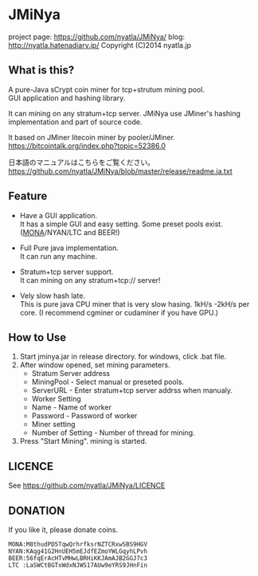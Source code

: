JMiNya
=========
project page: https://github.com/nyatla/JMiNya/
blog: http://nyatla.hatenadiary.jp/
Copyright (C)2014 nyatla.jp




 What is this?
----------------------------------------------------------------------
A pure-Java sCrypt coin miner for tcp+strutum mining pool.<br/>
GUI application and hashing library.

It can  mining on any stratum+tcp server.
JMiNya use JMiner's hashing implementation and part of source code.


It based on JMiner litecoin miner by pooler/JMiner.<br/>
https://bitcointalk.org/index.php?topic=52386.0


日本語のマニュアルはこちらをご覧ください。<br/>
https://github.com/nyatla/JMiNya/blob/master/release/readme.ja.txt



Feature
----------------------------------------------------------------------

 - Have a GUI application.<br/>
It has a simple GUI and easy setting.
Some preset pools exist.(<a href="http://monacoin.org/ja/">MONA</a>/NYAN/LTC and BEER!)

 - Full Pure java implementation.<br/>
It can run any machine.

 - Stratum+tcp server support.<br/>
It can mining on any stratum+tcp:// server!
  
 - Vely slow hash late.<br/>
This is pure java CPU miner that is very slow hasing.
1kH/s -2kH/s per core.
(I recommend cgminer or cudaminer if you have GPU.)

How to Use
----------------------------------------------------------------------

1. Start jminya.jar in release directory. for windows, click .bat file.
2. After window opened, set mining parameters.
    - Stratum Server address
     - MiningPool - Select manual or preseted pools.
     - ServerURL  - Enter stratum+tcp server addrss when manualy.
    - Worker Setting
     - Name     - Name of worker
     - Password - Password of worker
    - Miner setting
     - Number of Setting - Number of thread for mining.
3. Press "Start Mining". mining is started.


LICENCE
----------------------------------------------------------------------
  See https://github.com/nyatla/JMiNya/LICENCE


DONATION
----------------------------------------------------------------------
If you like it, please donate coins.

    MONA:M8thudPD5TqwQrhrfksrNZTCRxwSBS9HGV
    NYAN:KAqg41G2HnUEH5mEJdfEZmoYWLGqyhLPvh
    BEER:56fqErAcHTvMHwLBRHiKKJAmAJB2GGJ7c3
    LTC :LaSWCtBGTxWdxNJWS17AUw9eYRS9JHnFin

